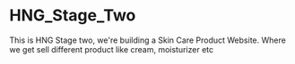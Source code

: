 # HNG_Stage_Two
This is HNG Stage two, we're building a Skin Care Product Website. Where we get sell different product like cream, moisturizer etc
